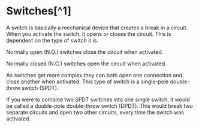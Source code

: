 <!--
title: Switches
summary: This document describes basic switches.
author: G. L. Clark, II
date Created: March 6, 2016
date Modified:{{ file.mtime }}
filename: switches.md
-->

# Switches[^1]

A switch is basically a mechanical device that creates a break in a circuit. When you activate the switch, it opens or closes the circuit. This is dependent on the type of switch it is.

Normally open (N.O.) switches close the circuit when activated.

Normally closed (N.C.) switches open the circuit when activated.

As switches get more complex they can both open one connection and close another when activated. This type of switch is a single-pole double-throw switch (SPDT).

If you were to combine two SPDT switches into one single switch, it would be called a double-pole double-throw switch (DPDT). This would break two separate circuits and open two other circuits, every time the switch was activated.